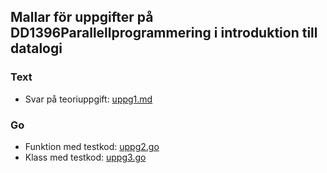 ## Mallar för uppgifter på DD1396Parallellprogrammering i introduktion till datalogi

### Text

- Svar på teoriuppgift: [uppg1.md](https://github.com/yourbasic/pallinda21/blob/master/ovn0/uppg1.md)

### Go

- Funktion med testkod: [uppg2.go](https://github.com/yourbasic/pallinda21/blob/master/ovn0/uppg2.go)
- Klass med testkod: [uppg3.go](https://github.com/yourbasic/pallinda21/blob/master/ovn0/uppg3.go)
